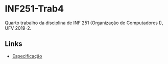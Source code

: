 # INF251-Trab4
Quarto trabalho da disciplina de INF 251 (Organização de Computadores I), UFV 2019-2.

## Links
* [Especificação](https://docs.google.com/presentation/d/e/2PACX-1vSSRiBWJIw1rDK2Is5DLiIiOevT4mNclnYI2wT1jgEouA13z2e_Axodk6aWFydaEShD_AHRnAGIHV3L/pub?start=false&loop=false&delayms=3000#slide=id.p)
